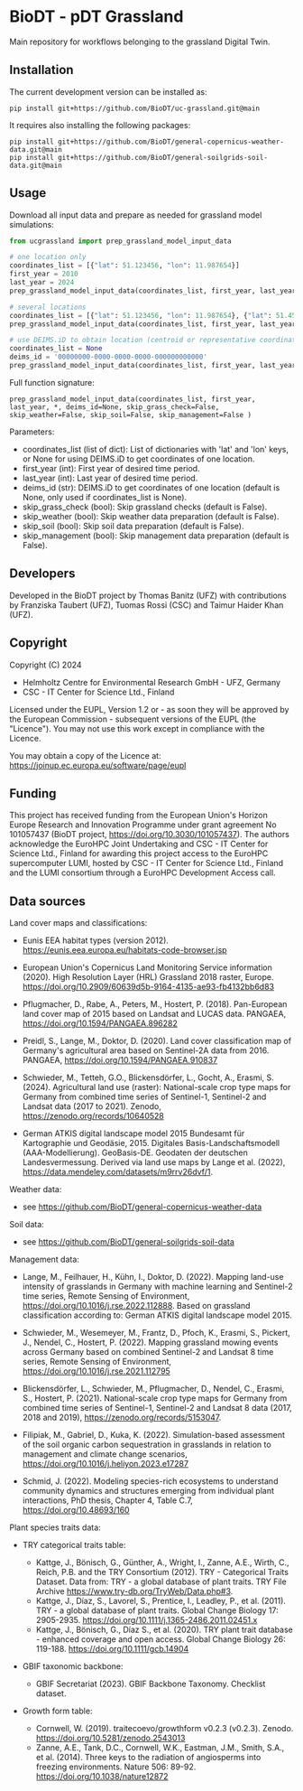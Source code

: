 # BioDT - pDT Grassland
Main repository for workflows belonging to the grassland Digital Twin.

## Installation
The current development version can be installed as:

    pip install git+https://github.com/BioDT/uc-grassland.git@main
    
It requires also installing the following packages:

    pip install git+https://github.com/BioDT/general-copernicus-weather-data.git@main
    pip install git+https://github.com/BioDT/general-soilgrids-soil-data.git@main
    
## Usage
Download all input data and prepare as needed for grassland model simulations:

```python
from ucgrassland import prep_grassland_model_input_data

# one location only
coordinates_list = [{"lat": 51.123456, "lon": 11.987654}]
first_year = 2010
last_year = 2024
prep_grassland_model_input_data(coordinates_list, first_year, last_year)

# several locations
coordinates_list = [{"lat": 51.123456, "lon": 11.987654}, {"lat": 51.456, "lon": 11.654}, {"lat": 51.789, "lon": 11.321}]
prep_grassland_model_input_data(coordinates_list, first_year, last_year)

# use DEIMS.iD to obtain location (centroid or representative coordinates, valid DEIMS.ID required)
coordinates_list = None
deims_id = '00000000-0000-0000-0000-000000000000'
prep_grassland_model_input_data(coordinates_list, first_year, last_year, deims_id = deims_id)
```

Full function signature: 

`prep_grassland_model_input_data(coordinates_list,
    first_year,
    last_year,
    *,
    deims_id=None,
    skip_grass_check=False,
    skip_weather=False,
    skip_soil=False,
    skip_management=False
)`

Parameters:
- coordinates_list (list of dict): List of dictionaries with 'lat' and 'lon' keys, or None for using DEIMS.iD to get coordinates of one location.
- first_year (int): First year of desired time period.
- last_year (int): Last year of desired time period.
- deims_id (str): DEIMS.iD to get coordinates of one location (default is None, only used if coordinates_list is None).
- skip_grass_check (bool): Skip grassland checks (default is False).
- skip_weather (bool): Skip weather data preparation (default is False).
- skip_soil (bool): Skip soil data preparation (default is False).
- skip_management (bool): Skip management data preparation (default is False).


## Developers
Developed in the BioDT project by Thomas Banitz (UFZ) with contributions by Franziska Taubert (UFZ), 
Tuomas Rossi (CSC) and Taimur Haider Khan (UFZ).

## Copyright
Copyright (C) 2024
- Helmholtz Centre for Environmental Research GmbH - UFZ, Germany
- CSC - IT Center for Science Ltd., Finland

Licensed under the EUPL, Version 1.2 or - as soon they will be approved
by the European Commission - subsequent versions of the EUPL (the "Licence").
You may not use this work except in compliance with the Licence.

You may obtain a copy of the Licence at:
https://joinup.ec.europa.eu/software/page/eupl

## Funding
This project has received funding from the European Union's Horizon Europe Research and Innovation
Programme under grant agreement No 101057437 (BioDT project, https://doi.org/10.3030/101057437).
The authors acknowledge the EuroHPC Joint Undertaking and CSC - IT Center for Science Ltd., Finland
for awarding this project access to the EuroHPC supercomputer LUMI, hosted by CSC - IT Center for
Science Ltd., Finland and the LUMI consortium through a EuroHPC Development Access call.

## Data sources
Land cover maps and classifications:

- Eunis EEA habitat types (version 2012).
https://eunis.eea.europa.eu/habitats-code-browser.jsp

- European Union's Copernicus Land Monitoring Service information (2020).
High Resolution Layer (HRL) Grassland 2018 raster, Europe.
https://doi.org/10.2909/60639d5b-9164-4135-ae93-fb4132bb6d83

- Pflugmacher, D., Rabe, A., Peters, M., Hostert, P. (2018).
Pan-European land cover map of 2015 based on Landsat and LUCAS data.
PANGAEA, https://doi.org/10.1594/PANGAEA.896282

- Preidl, S., Lange, M., Doktor, D. (2020).
Land cover classification map of Germany's agricultural area based on Sentinel-2A data from 2016.
PANGAEA, https://doi.org/10.1594/PANGAEA.910837

- Schwieder, M., Tetteh, G.O., Blickensdörfer, L., Gocht, A., Erasmi, S. (2024).
Agricultural land use (raster): National-scale crop type maps for Germany from combined time series of
Sentinel-1, Sentinel-2 and Landsat data (2017 to 2021).
Zenodo, https://zenodo.org/records/10640528

- German ATKIS digital landscape model 2015
Bundesamt für Kartographie und Geodäsie, 2015.
Digitales Basis-Landschaftsmodell (AAA-Modellierung).
GeoBasis-DE. Geodaten der deutschen Landesvermessung.
Derived via land use maps by Lange et al. (2022), https://data.mendeley.com/datasets/m9rrv26dvf/1.

Weather data: 
- see https://github.com/BioDT/general-copernicus-weather-data


Soil data: 
- see https://github.com/BioDT/general-soilgrids-soil-data

Management data:
- Lange, M., Feilhauer, H., Kühn, I., Doktor, D. (2022).
Mapping land-use intensity of grasslands in Germany with machine learning and Sentinel-2 time series,
Remote Sensing of Environment, https://doi.org/10.1016/j.rse.2022.112888. 
Based on grassland classification according to: German ATKIS digital landscape model 2015.

- Schwieder, M., Wesemeyer, M., Frantz, D., Pfoch, K., Erasmi, S., Pickert, J., Nendel, C., Hostert, P. (2022).
Mapping grassland mowing events across Germany based on combined Sentinel-2 and Landsat 8 time series,
Remote Sensing of Environment, https://doi.org/10.1016/j.rse.2021.112795

- Blickensdörfer, L., Schwieder, M., Pflugmacher, D., Nendel, C., Erasmi, S., Hostert, P. (2021).
National-scale crop type maps for Germany from combined time series of Sentinel-1, Sentinel-2 and
Landsat 8 data (2017, 2018 and 2019), https://zenodo.org/records/5153047.

- Filipiak, M., Gabriel, D., Kuka, K. (2022).
Simulation-based assessment of the soil organic carbon sequestration in grasslands in relation to
management and climate change scenarios, https://doi.org/10.1016/j.heliyon.2023.e17287

- Schmid, J. (2022).
Modeling species-rich ecosystems to understand community dynamics and structures emerging from
individual plant interactions, PhD thesis, Chapter 4, Table C.7, https://doi.org/10.48693/160

Plant species traits data:
- TRY categorical traits table:
    - Kattge, J., Bönisch, G., Günther, A., Wright, I., Zanne, A.E., Wirth, C., Reich, P.B. and the TRY Consortium (2012).
      TRY - Categorical Traits Dataset. Data from: TRY - a global database of plant traits.
      TRY File Archive https://www.try-db.org/TryWeb/Data.php#3.
    - Kattge, J., Díaz, S., Lavorel, S., Prentice, I., Leadley, P., et al. (2011).
      TRY - a global database of plant traits.
      Global Change Biology 17: 2905-2935. https://doi.org/10.1111/j.1365-2486.2011.02451.x
    - Kattge, J., Bönisch, G., Díaz S., et al. (2020).
      TRY plant trait database - enhanced coverage and open access. 
      Global Change Biology 26: 119-188. https://doi.org/10.1111/gcb.14904 

- GBIF taxonomic backbone:
    - GBIF Secretariat (2023). GBIF Backbone Taxonomy. Checklist dataset.

- Growth form table:
    - Cornwell, W. (2019). traitecoevo/growthform v0.2.3 (v0.2.3). Zenodo. https://doi.org/10.5281/zenodo.2543013
    - Zanne, A.E., Tank, D.C., Cornwell, W.K., Eastman, J.M., Smith, S.A., et al. (2014). 
      Three keys to the radiation of angiosperms into freezing environments.
      Nature 506: 89-92. https://doi.org/10.1038/nature12872
